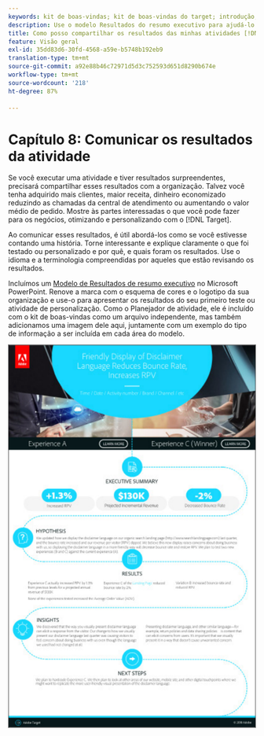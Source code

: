 ```yaml
---
keywords: kit de boas-vindas; kit de boas-vindas do target; introdução; introdução do
description: Use o modelo Resultados do resumo executivo para ajudá-lo a comunicar seus sucessos com suas atividades de Adobe [!DNL Target] .
title: Como posso compartilhar os resultados das minhas atividades [!DNL Target] com minha organização?
feature: Visão geral
exl-id: 35dd83d6-30fd-4568-a59e-b5748b192eb9
translation-type: tm+mt
source-git-commit: a92e88b46c72971d5d3c752593d651d8290b674e
workflow-type: tm+mt
source-wordcount: '218'
ht-degree: 87%

---
```


# Capítulo 8: Comunicar os resultados da atividade

Se você executar uma atividade e tiver resultados surpreendentes, precisará compartilhar esses resultados com a organização. Talvez você tenha adquirido mais clientes, maior receita, dinheiro economizado reduzindo as chamadas da central de atendimento ou aumentando o valor médio de pedido. Mostre às partes interessadas o que você pode fazer para os negócios, otimizando e personalizando com o [!DNL Target].

Ao comunicar esses resultados, é útil abordá-los como se você estivesse contando uma história. Torne interessante e explique claramente o que foi testado ou personalizado e por quê, e quais foram os resultados. Use o idioma e a terminologia compreendidas por aqueles que estão revisando os resultados.

Incluímos um [Modelo de Resultados de resumo executivo](/help/assets/executive-summary.zip) no Microsoft PowerPoint. Renove a marca com o esquema de cores e o logotipo da sua organização e use-o para apresentar os resultados do seu primeiro teste ou atividade de personalização. Como o Planejador de atividade, ele é incluído com o kit de boas-vindas como um arquivo independente, mas também adicionamos uma imagem dele aqui, juntamente com um exemplo do tipo de informação a ser incluída em cada área do modelo.

![Relatório de resumo executivo](/help/c-intro/assets/executive-summary-report.png)
